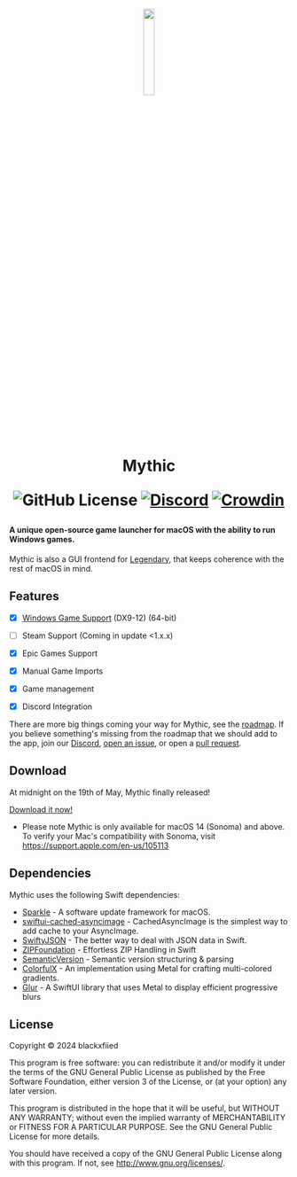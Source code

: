 <h1 align="center">
  <br>
  <a href="https://getmythic.app">
    <img src="https://github.com/MythicApp/Mythic/assets/41133734/55df5b7d-f40f-4048-a5d9-e3746d92e138" 
      style="width: 20%; height: 20%;">
  </a>

  Mythic

  ![GitHub License](https://img.shields.io/github/license/MythicApp/Mythic) 
  [![Discord](https://img.shields.io/discord/1154998702650425397?color=5865F2)](https://discord.com/invite/58NZ7fFqPy)
  [![Crowdin](https://badges.crowdin.net/mythicapp/localized.svg)](https://crowdin.com/project/mythicapp)
</h1>

<h4><b>A unique open-source game launcher for macOS with the ability to run Windows games.</b></h4>


Mythic is also a GUI frontend for [Legendary](https://github.com/derrod/legendary), that keeps coherence with the rest of macOS in mind.

## Features
- [x] [Windows Game Support](https://github.com/MythicApp/Engine) (DX9-12) (64-bit)
- [ ] Steam Support (Coming in update <1.x.x)
- [x] Epic Games Support
- [x] Manual Game Imports
- [x] Game management
- [x] Discord Integration


There are more big things coming your way for Mythic, see the [roadmap](https://github.com/orgs/MythicApp/projects/2/views/2).
If you believe something's missing from the roadmap that we should add to the app, join our [Discord](https://discord.com/invite/58NZ7fFqPy), [open an issue](https://github.com/MythicApp/Mythic/issues/new/choose), or open a [pull request](https://github.com/MythicApp/Mythic/pulls).

## Download
At midnight on the 19th of May, Mythic finally released!

[Download it now!](https://github.com/MythicApp/Mythic/releases)

* Please note Mythic is only available for macOS 14 (Sonoma) and above.
  To verify your Mac's compatibility with Sonoma, visit https://support.apple.com/en-us/105113

## Dependencies
Mythic uses the following Swift dependencies:

- [Sparkle](https://github.com/sparkle-project/Sparkle) - A software update framework for macOS.
- [swiftui-cached-asyncimage](https://github.com/lorenzofiamingo/swiftui-cached-async-image) - CachedAsyncImage is the simplest way to add cache to your AsyncImage.
- [SwiftyJSON](https://github.com/SwiftyJSON/SwiftyJSON) - The better way to deal with JSON data in Swift. 
- [ZIPFoundation](https://github.com/weichsel/ZIPFoundation) - Effortless ZIP Handling in Swift
- [SemanticVersion](https://github.com/SwiftPackageIndex/SemanticVersion) - Semantic version structuring & parsing
- [ColorfulX](https://github.com/Lakr233/ColorfulX) - An implementation using Metal for crafting multi-colored gradients.
- [Glur](https://github.com/joogps/Glur) - A SwiftUI library that uses Metal to display efficient progressive blurs

## License
Copyright © 2024 blackxfiied

This program is free software: you can redistribute it and/or modify it under the terms of the GNU General Public License as published by the Free Software Foundation, either version 3 of the License, or (at your option) any later version.

This program is distributed in the hope that it will be useful, but WITHOUT ANY WARRANTY; without even the implied warranty of MERCHANTABILITY or FITNESS FOR A PARTICULAR PURPOSE. See the GNU General Public License for more details.

You should have received a copy of the GNU General Public License along with this program. If not, see http://www.gnu.org/licenses/.
